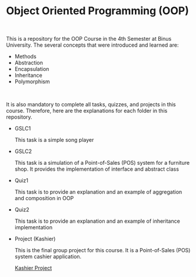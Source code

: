 <H1>Object Oriented Programming (OOP)</H1>
<br>
<p>This is a repository for the OOP Course in the 4th Semester at Binus University. The several concepts that were introduced and learned are:</p>
<ul>
  <li>Methods</li>
  <li>Abstraction</li>
  <li>Encapsulation</li>
  <li>Inheritance</li>
  <li>Polymorphism</li>
</ul>
<br>
<p>It is also mandatory to complete all tasks, quizzes, and projects in this course. Therefore, here are the explanations for each folder in this repository.</p>
<ul>
  <li>GSLC1</li>
  <p>This task is a simple song player</p>
  <li>GSLC2</li>
  <p>This task is a simulation of a Point-of-Sales (POS) system for a furniture shop. It provides the implementation of interface and abstract class</p>
  <li>Quiz1</li>
  <p>This task is to provide an explanation and an example of aggregation and composition in OOP</p>
  <li>Quiz2</li>
  <p>This task is to provide an explanation and an example of inheritance implementation</p>
  <li>Project (Kashier)</li>
  <p>This is the final group project for this course. It is a Point-of-Sales (POS) system cashier application.</p>
  <a href="https://github.com/Cranbaerry/Kashier">Kashier Project</a>
</ul>
